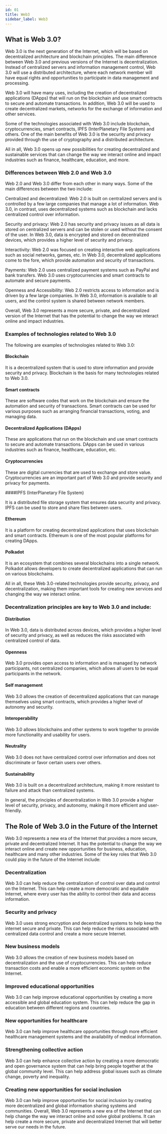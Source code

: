 ```yaml
---
id: 01
title: Web3
sidebar_label: Web3
---
```


## What is Web 3.0?

Web 3.0 is the next generation of the Internet, which will be based on decentralized architecture and blockchain principles. The main difference between Web 3.0 and previous versions of the Internet is decentralization. Instead of centralized servers and information management control, Web 3.0 will use a distributed architecture, where each network member will have equal rights and opportunities to participate in data management and processing.

Web 3.0 will have many uses, including the creation of decentralized applications (DApps) that will run on the blockchain and use smart contracts to secure and automate transactions. In addition, Web 3.0 will be used to create decentralized markets, networks for the exchange of information and other services.

Some of the technologies associated with Web 3.0 include blockchain, cryptocurrencies, smart contracts, IPFS (InterPlanetary File System) and others. One of the main benefits of Web 3.0 is the security and privacy provided through the use of cryptography and a distributed architecture.

All in all, Web 3.0 opens up new possibilities for creating decentralized and sustainable services that can change the way we interact online and impact industries such as finance, healthcare, education, and more.

### Differences between Web 2.0 and Web 3.0

Web 2.0 and Web 3.0 differ from each other in many ways. Some of the main differences between the two include:

Centralized and decentralized: Web 2.0 is built on centralized servers and is controlled by a few large companies that manage a lot of information. Web 3.0, in contrast, uses decentralized systems such as blockchain and lacks centralized control over information.

Security and privacy: Web 2.0 has security and privacy issues as all data is stored on centralized servers and can be stolen or used without the consent of the user. In Web 3.0, data is encrypted and stored on decentralized devices, which provides a higher level of security and privacy.

Interactivity: Web 2.0 was focused on creating interactive web applications such as social networks, games, etc. In Web 3.0, decentralized applications come to the fore, which provide automation and security of transactions.

Payments: Web 2.0 uses centralized payment systems such as PayPal and bank transfers. Web 3.0 uses cryptocurrencies and smart contracts to automate and secure payments.

Openness and Accessibility: Web 2.0 restricts access to information and is driven by a few large companies. In Web 3.0, information is available to all users, and the control system is shared between network members.

Overall, Web 3.0 represents a more secure, private, and decentralized version of the Internet that has the potential to change the way we interact online and impact industries.

### Examples of technologies related to Web 3.0

The following are examples of technologies related to Web 3.0:

#### Blockchain

It is a decentralized system that is used to store information and provide security and privacy. Blockchain is the basis for many technologies related to Web 3.0.

#### Smart contracts

These are software codes that work on the blockchain and ensure the automation and security of transactions. Smart contracts can be used for various purposes such as arranging financial transactions, voting, and managing data.

#### Decentralized Applications (DApps)

These are applications that run on the blockchain and use smart contracts to secure and automate transactions. DApps can be used in various industries such as finance, healthcare, education, etc.

#### Cryptocurrencies

These are digital currencies that are used to exchange and store value. Cryptocurrencies are an important part of Web 3.0 and provide security and privacy for payments.

####IPFS (InterPlanetary File System)

It is a distributed file storage system that ensures data security and privacy. IPFS can be used to store and share files between users.

#### Ethereum

It is a platform for creating decentralized applications that uses blockchain and smart contracts. Ethereum is one of the most popular platforms for creating DApps.

#### Polkadot

It is an ecosystem that combines several blockchains into a single network. Polkadot allows developers to create decentralized applications that can run on various blockchains.

All in all, these Web 3.0-related technologies provide security, privacy, and decentralization, making them important tools for creating new services and changing the way we interact online.

### Decentralization principles are key to Web 3.0 and include:

#### Distribution

In Web 3.0, data is distributed across devices, which provides a higher level of security and privacy, as well as reduces the risks associated with centralized control of data.

#### Openness

Web 3.0 provides open access to information and is managed by network participants, not centralized companies, which allows all users to be equal participants in the network.

#### Self management

Web 3.0 allows the creation of decentralized applications that can manage themselves using smart contracts, which provides a higher level of autonomy and security.

#### Interoperability

Web 3.0 allows blockchains and other systems to work together to provide more functionality and usability for users.

#### Neutrality

Web 3.0 does not have centralized control over information and does not discriminate or favor certain users over others.

#### Sustainability

Web 3.0 is built on a decentralized architecture, making it more resistant to failure and attack than centralized systems.

In general, the principles of decentralization in Web 3.0 provide a higher level of security, privacy, and autonomy, making it more efficient and user-friendly.

## The Role of Web 3.0 in the Future of the Internet

Web 3.0 represents a new era of the Internet that provides a more secure, private and decentralized Internet. It has the potential to change the way we interact online and create new opportunities for business, education, healthcare and many other industries. Some of the key roles that Web 3.0 could play in the future of the Internet include:

### Decentralization

Web 3.0 can help reduce the centralization of control over data and control on the Internet. This can help create a more democratic and equitable Internet, where every user has the ability to control their data and access information.

### Security and privacy

Web 3.0 uses strong encryption and decentralized systems to help keep the internet secure and private. This can help reduce the risks associated with centralized data control and create a more secure Internet.

### New business models

Web 3.0 allows the creation of new business models based on decentralization and the use of cryptocurrencies. This can help reduce transaction costs and enable a more efficient economic system on the Internet.

### Improved educational opportunities

Web 3.0 can help improve educational opportunities by creating a more accessible and global education system. This can help reduce the gap in education between different regions and countries.

### New opportunities for healthcare

Web 3.0 can help improve healthcare opportunities through more efficient healthcare management systems and the availability of medical information.

### Strengthening collective action

Web 3.0 can help enhance collective action by creating a more democratic and open governance system that can help bring people together at the global community level. This can help address global issues such as climate change, poverty and inequality.

### Creating new opportunities for social inclusion

Web 3.0 can help improve opportunities for social inclusion by creating more decentralized and global information sharing systems and communities.
Overall, Web 3.0 represents a new era of the Internet that can help change the way we interact online and solve global problems. It can help create a more secure, private and decentralized Internet that will better serve our needs in the future.

<!-- ## Ссылки

[1. How To Set Up A MetaMask Wallet In 5 Minutes](https://everyrealm.com/blog/education/set-up-metamask)

[2. How to Install and Setup MetaMask on Your Phone](https://www.hongkiat.com/blog/install-setup-metamask-phone) -->
